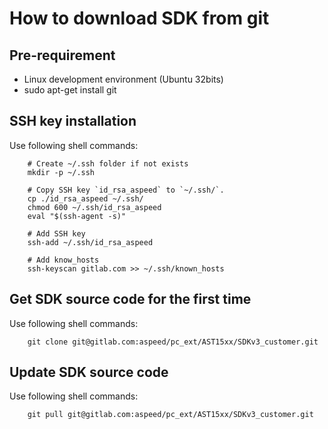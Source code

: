 # How to download SDK from git

## Pre-requirement
- Linux development environment (Ubuntu 32bits)
- sudo apt-get install git

## SSH key installation

Use following shell commands:
```
	# Create ~/.ssh folder if not exists
	mkdir -p ~/.ssh

	# Copy SSH key `id_rsa_aspeed` to `~/.ssh/`.
	cp ./id_rsa_aspeed ~/.ssh/
	chmod 600 ~/.ssh/id_rsa_aspeed
	eval "$(ssh-agent -s)"

	# Add SSH key
	ssh-add ~/.ssh/id_rsa_aspeed

	# Add know_hosts
	ssh-keyscan gitlab.com >> ~/.ssh/known_hosts
```

## Get SDK source code for the first time

Use following shell commands:
```
	git clone git@gitlab.com:aspeed/pc_ext/AST15xx/SDKv3_customer.git
```

## Update SDK source code

Use following shell commands:
```
	git pull git@gitlab.com:aspeed/pc_ext/AST15xx/SDKv3_customer.git
```
